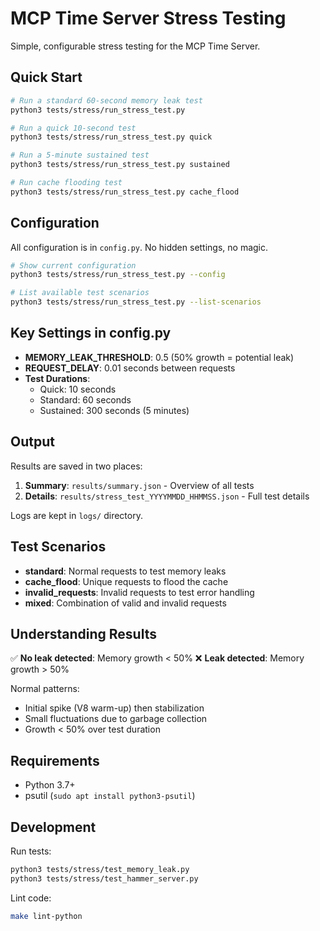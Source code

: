 # MCP Time Server Stress Testing

Simple, configurable stress testing for the MCP Time Server.

## Quick Start

```bash
# Run a standard 60-second memory leak test
python3 tests/stress/run_stress_test.py

# Run a quick 10-second test
python3 tests/stress/run_stress_test.py quick

# Run a 5-minute sustained test
python3 tests/stress/run_stress_test.py sustained

# Run cache flooding test
python3 tests/stress/run_stress_test.py cache_flood
```

## Configuration

All configuration is in `config.py`. No hidden settings, no magic.

```bash
# Show current configuration
python3 tests/stress/run_stress_test.py --config

# List available test scenarios
python3 tests/stress/run_stress_test.py --list-scenarios
```

## Key Settings in config.py

- **MEMORY_LEAK_THRESHOLD**: 0.5 (50% growth = potential leak)
- **REQUEST_DELAY**: 0.01 seconds between requests
- **Test Durations**:
  - Quick: 10 seconds
  - Standard: 60 seconds  
  - Sustained: 300 seconds (5 minutes)

## Output

Results are saved in two places:

1. **Summary**: `results/summary.json` - Overview of all tests
2. **Details**: `results/stress_test_YYYYMMDD_HHMMSS.json` - Full test details

Logs are kept in `logs/` directory.

## Test Scenarios

- **standard**: Normal requests to test memory leaks
- **cache_flood**: Unique requests to flood the cache
- **invalid_requests**: Invalid requests to test error handling
- **mixed**: Combination of valid and invalid requests

## Understanding Results

✅ **No leak detected**: Memory growth < 50%
❌ **Leak detected**: Memory growth > 50%

Normal patterns:
- Initial spike (V8 warm-up) then stabilization
- Small fluctuations due to garbage collection
- Growth < 50% over test duration

## Requirements

- Python 3.7+
- psutil (`sudo apt install python3-psutil`)

## Development

Run tests:
```bash
python3 tests/stress/test_memory_leak.py
python3 tests/stress/test_hammer_server.py
```

Lint code:
```bash
make lint-python
```
